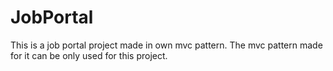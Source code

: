 # JobPortal
This is a job portal project made in own mvc pattern.
The mvc pattern made for it can be only used for this project.

